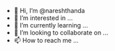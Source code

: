 - 👋 Hi, I’m @nareshthanda
- 👀 I’m interested in ...
- 🌱 I’m currently learning ...
- 💞️ I’m looking to collaborate on ...
- 📫 How to reach me ...

<!---
nareshthanda/nareshthanda is a ✨ special ✨ repository because its `README.md` (this file) appears on your GitHub profile.
You can click the Preview link to take a look at your changes.
--->
